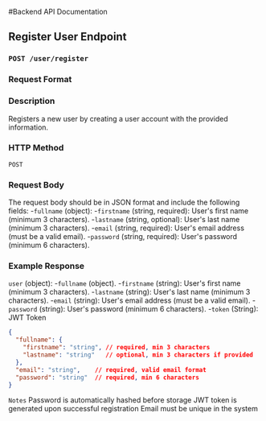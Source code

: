 #Backend API Documentation

## Register User Endpoint

### `POST /user/register`

### Request Format

### Description
Registers a new user by creating a user account with the provided information.

### HTTP Method

`POST`

### Request Body
The request body should be in JSON format and include the following fields:
-`fullname` (object):
    -`firstname` (string, required): User's first name (minimum 3 characters).
    -`lastname` (string, optional): User's last name (minimum 3 characters).
-`email` (string, required): User's email address (must be a valid email).
-`password` (string, required): User's password (minimum 6 characters).

### Example Response

`user` (object):
 -`fullname` (object).
        -`firstname` (string): User's first name (minimum 3 characters).
        -`lastname` (string): User's last name (minimum 3 characters).
-`email` (string): User's email address (must be a valid email).
-`password` (string): User's password (minimum 6 characters).
-`token` (String): JWT Token

```json
{
  "fullname": {
    "firstname": "string", // required, min 3 characters
    "lastname": "string"   // optional, min 3 characters if provided
  },
  "email": "string",    // required, valid email format
  "password": "string"  // required, min 6 characters
}

```
`Notes`
Password is automatically hashed before storage
JWT token is generated upon successful registration
Email must be unique in the system
```